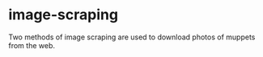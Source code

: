 # image-scraping
Two methods of image scraping are used to download photos of muppets from the web. 
